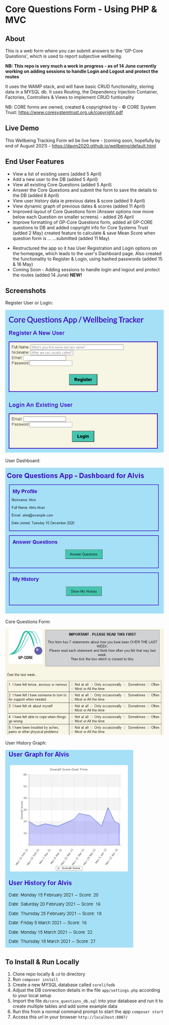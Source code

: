 # Core Questions Form - Using PHP & MVC

## About
This is a web form where you can submit answers to the 'GP-Core Questions', which is used to report subjective wellbeing. 

**NB: This repo is very much a work in progress - as of 14 June currently working on adding sessions to handle Login and Logout and protect the routes**

It uses the WAMP stack, and will have basic CRUD functionality, storing data in a MYSQL db. It uses Routing, the Dependency Injection Container, Factories, Controllers & Views to implement CRUD funtionality

NB: CORE forms are owned, created & copyrighted by -
© CORE System Trust: https://www.coresystemtrust.org.uk/copyright.pdf

## Live Demo
This Wellbeing Tracking Form wil be live here - (coming soon, hopefully by end of August 2021) - https://davin2020.github.io/wellbeing/default.html

## End User Features
- View a list of existing users (added 5 April)
- Add a new user to the DB (added 5 April)
- View all existing Core Questions (added 5 April)
- Answer the Core Questions and submit the form to save the details to the DB (added 8 April)
- View user history data ie previous dates & score (added 9 April)
- View dynamic graph of previous dates & scores (added 11 April)
- Improved layout of Core Questions form (Answer options now move below each Question on smaller screens) - added 26 April
- Improve formatting of GP-Core Questions form, added all GP-CORE questions to DB and added copyright info for Core Systems Trust (added 2 May)
created feature to calculate & save Mean Score when question form is …
…submitted (added 11 May)


<!-- created Ddashabord page 11 may
created QuestionFormController class & Factory; created question_form…
….php page & added existing questions
put questions on their own page 11 may 
updated response url so it redirects to dashboard.php for current use…
…r with success message - now redirects to history page as of may 14
created new /admin route
created new index page to contain login form and register form only (…
…ie add new user) - may13
added more fields to user table - replaced db field called name with nickname in users table across mul…
…tiple files 15may
created getUserByEmail() using better fetch option of FETCH_ASSOC 16may
added loginUser() to find user and verify hashed password 17may
updated user table with example data for fullname, email and hashed p…
…asswords may 20

added fields fullname & email to getUserFromID() when getting user fr…
…om db and changed fetch mode to ASSOC array 20may
updated dashboard.php to display fullname & email
added section tags to dashboard page and styled them with a border, a…
…lso restyled buttons

created css class graph_image to display at 100% width on show_histor…
…y.php until max screen width of 960px then 75% after that; also added section tags may22
removed link to Admin page, updated add name, set fullname html field size…
… to 50

review commits in main_comments from 20 may



/admini links no longer work eg to dashboard , but to history does work
TODO remove vardumps on dashbord page
check current session expiry timeframe
need better screnshot of answer question page to include blue & beige
beeter screenshot of login page - remove vardumps first and make full name field longer?
check graph size on wider browsers
dahsbboard page contains logout button, need screenshot of that
-->

- Restructured the app so it has User Registration and Login options on the homepage, which leads to the user's Dashboard page. Also created the functionality to Register & Login, using hashed passwords (added 15 & 16 May)
- Coming Soon - Adding sessions to handle login and logout and protect the routes (added 14 June) **NEW!**

## Screenshots
Register User or Login: 

![Image of Register User or Login screen](core_questions_app_homepage.PNG)

User Dashboard:

<!-- ![Image of Users](core_questions_app_user_dashboard.PNG) -->
![Image of User Dashboard](core_questions_app_dashboard.png)

Core Questions Form: 

<!-- ![Image of Core Questions](core_questions_app_questions_layout.PNG) -->
<!-- ![Image of Core Questions Form](core_questions_app_form_layout_smaller.PNG) -->
![Image of Core Questions Form](wellbeing_tracker_questions.png)

User History Graph:

![Image of User's History and Graph](core_questions_app_graph.PNG)


## To Install & Run Locally
1. Clone repo locally & `cd` to directory
2. Run `composer install`
3. Create a new MYSQL database called `corelifedb`
4. Adjust the DB connection details in the file `app/settings.php` according to your local setup
5. Import the file `db/core_questions_db.sql` into your database and run it to create multiple tables and add some example data
6. Run this from a normal command prompt to start the app `composer start`
7. Access this url in your browser `http://localhost:8087/`

